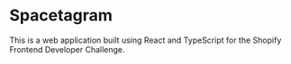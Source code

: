 # Spacetagram

This is a web application built using React and TypeScript for the Shopify Frontend Developer Challenge.
